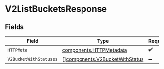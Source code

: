 # V2ListBucketsResponse


## Fields

| Field                                                                            | Type                                                                             | Required                                                                         | Description                                                                      |
| -------------------------------------------------------------------------------- | -------------------------------------------------------------------------------- | -------------------------------------------------------------------------------- | -------------------------------------------------------------------------------- |
| `HTTPMeta`                                                                       | [components.HTTPMetadata](../../models/components/httpmetadata.md)               | :heavy_check_mark:                                                               | N/A                                                                              |
| `V2BucketWithStatuses`                                                           | [][components.V2BucketWithStatus](../../models/components/v2bucketwithstatus.md) | :heavy_minus_sign:                                                               | OK                                                                               |